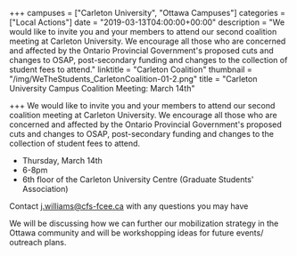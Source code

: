 +++
campuses = ["Carleton University", "Ottawa Campuses"]
categories = ["Local Actions"]
date = "2019-03-13T04:00:00+00:00"
description = "We would like to invite you and your members to attend our second coalition meeting at Carleton University. We encourage all those who are concerned and affected by the Ontario Provincial Government's proposed cuts and changes to OSAP, post-secondary funding and changes to the collection of student fees to attend."
linktitle = "Carleton Coalition"
thumbnail = "/img/WeTheStudents_CarletonCoalition-01-2.png"
title = "Carleton University Campus Coalition Meeting: March 14th"

+++
We would like to invite you and your members to attend our second coalition meeting at Carleton University. We encourage all those who are concerned and affected by the Ontario Provincial Government's proposed cuts and changes to OSAP, post-secondary funding and changes to the collection of student fees to attend.

* Thursday, March 14th
* 6-8pm
* 6th floor of the Carleton University Centre (Graduate Students' Association)

Contact j.williams@cfs-fcee.ca with any questions you may have

We will be discussing how we can further our mobilization strategy in the Ottawa community and will be workshopping ideas for future events/ outreach plans. 
